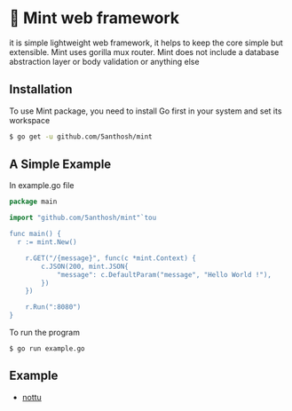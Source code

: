 # 🌿 Mint web framework

it is simple lightweight web framework, it helps to keep the core simple but extensible. Mint uses gorilla mux router.
Mint does not include a database abstraction layer or body validation or anything else

## Installation

To use Mint package, you need to install Go first in your system and set its workspace

```sh
$ go get -u github.com/5anthosh/mint
```

## A Simple Example

In example.go file

```go
package main

import "github.com/5anthosh/mint"`tou

func main() {
  r := mint.New()

	r.GET("/{message}", func(c *mint.Context) {
		c.JSON(200, mint.JSON{
			"message": c.DefaultParam("message", "Hello World !"),
		})
	})

	r.Run(":8080")
}

```

To run the program

```
$ go run example.go
```

## Example

- [nottu](https://github.com/5anthosh/nottu)
